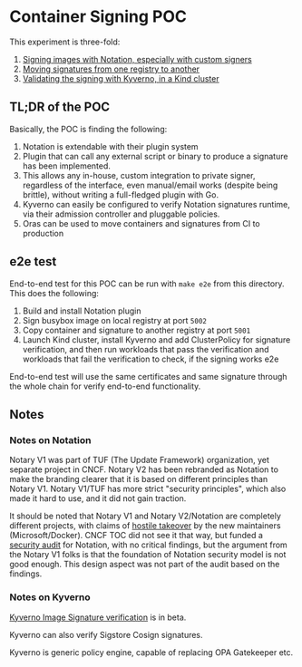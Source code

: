 # Container Signing POC

This experiment is three-fold:

1. [Signing images with Notation, especially with custom signers](notation/README.md)
1. [Moving signatures from one registry to another](oras/README.md)
1. [Validating the signing with Kyverno, in a Kind cluster](kyverno/README.md)

## TL;DR of the POC

Basically, the POC is finding the following:

1. Notation is extendable with their plugin system
1. Plugin that can call any external script or binary to produce a signature has
   been implemented.
1. This allows any in-house, custom integration to private signer, regardless
   of the interface, even manual/email works (despite being brittle), without
   writing a full-fledged plugin with Go.
1. Kyverno can easily be configured to verify Notation signatures runtime, via
   their admission controller and pluggable policies.
1. Oras can be used to move containers and signatures from CI to production

## e2e test

End-to-end test for this POC can be run with `make e2e` from this directory.
This does the following:

1. Build and install Notation plugin
1. Sign busybox image on local registry at port `5002`
1. Copy container and signature to another registry at port `5001`
1. Launch Kind cluster, install Kyverno and add ClusterPolicy for signature
   verification, and then run workloads that pass the verification and workloads
   that fail the verification to check, if the signing works e2e

End-to-end test will use the same certificates and same signature through the
whole chain for verify end-to-end functionality.

## Notes

### Notes on Notation

Notary V1 was part of TUF (The Update Framework) organization, yet separate
project in CNCF. Notary V2 has been rebranded as Notation to make the branding
clearer that it is based on different principles than Notary V1. Notary V1/TUF
has more strict "security principles", which also made it hard to use, and it
did not gain traction.

It should be noted that Notary V1 and Notary V2/Notation are completely different
projects, with claims of [hostile takeover](https://github.com/cncf/toc/issues/981)
by the new maintainers (Microsoft/Docker). CNCF TOC did not see it that way,
but funded a
[security audit](https://www.cncf.io/blog/2023/07/11/announcing-results-of-notation-security-audit-2023/)
for Notation, with no critical findings, but the argument from the Notary V1
folks is that the foundation of Notation security model is not good enough. This
design aspect was not part of the audit based on the findings.

### Notes on Kyverno

[Kyverno Image Signature verification](https://kyverno.io/docs/writing-policies/verify-images/)
is in beta.

Kyverno can also verify Sigstore Cosign signatures.

Kyverno is generic policy engine, capable of replacing OPA Gatekeeper etc.
